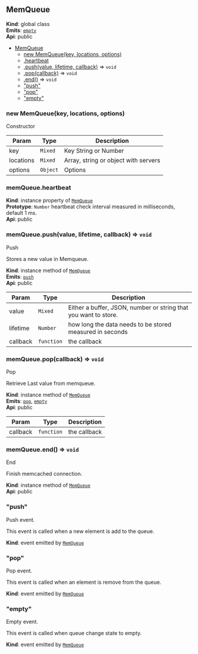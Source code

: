 <a name="MemQueue"></a>
## MemQueue
**Kind**: global class  
**Emits**: <code>[empty](#MemQueue+event_empty)</code>  
**Api**: public  

* [MemQueue](#MemQueue)
    * [new MemQueue(key, locations, options)](#new_MemQueue_new)
    * [.heartbeat](#MemQueue+heartbeat)
    * [.push(value, lifetime, callback)](#MemQueue+push) ⇒ <code>void</code>
    * [.pop(callback)](#MemQueue+pop) ⇒ <code>void</code>
    * [.end()](#MemQueue+end) ⇒ <code>void</code>
    * ["push"](#MemQueue+event_push)
    * ["pop"](#MemQueue+event_pop)
    * ["empty"](#MemQueue+event_empty)

<a name="new_MemQueue_new"></a>
### new MemQueue(key, locations, options)
Constructor


| Param | Type | Description |
| --- | --- | --- |
| key | <code>Mixed</code> | Key String or Number |
| locations | <code>Mixed</code> | Array, string or object with servers |
| options | <code>Object</code> | Options |

<a name="MemQueue+heartbeat"></a>
### memQueue.heartbeat
**Kind**: instance property of <code>[MemQueue](#MemQueue)</code>  
**Prototype**: <code>Number</code> heartbeat check interval measured in milliseconds, default 1 ms.  
**Api**: public  
<a name="MemQueue+push"></a>
### memQueue.push(value, lifetime, callback) ⇒ <code>void</code>
Push

Stores a new value in Memqueue.

**Kind**: instance method of <code>[MemQueue](#MemQueue)</code>  
**Emits**: <code>[push](#MemQueue+event_push)</code>  
**Api**: public  

| Param | Type | Description |
| --- | --- | --- |
| value | <code>Mixed</code> | Either a buffer, JSON, number or string that                            you want to store. |
| lifetime | <code>Number</code> | how long the data needs to be stored measured                            in seconds |
| callback | <code>function</code> | the callback |

<a name="MemQueue+pop"></a>
### memQueue.pop(callback) ⇒ <code>void</code>
Pop

Retrieve Last value from memqueue.

**Kind**: instance method of <code>[MemQueue](#MemQueue)</code>  
**Emits**: <code>[pop](#MemQueue+event_pop)</code>, <code>[empty](#MemQueue+event_empty)</code>  
**Api**: public  

| Param | Type | Description |
| --- | --- | --- |
| callback | <code>function</code> | the callback |

<a name="MemQueue+end"></a>
### memQueue.end() ⇒ <code>void</code>
End

Finish memcached connection.

**Kind**: instance method of <code>[MemQueue](#MemQueue)</code>  
**Api**: public  
<a name="MemQueue+event_push"></a>
### "push"
Push event.

This event is called when a new element is add
to the queue.

**Kind**: event emitted by <code>[MemQueue](#MemQueue)</code>  
<a name="MemQueue+event_pop"></a>
### "pop"
Pop event.

This event is called when an element is remove from
the queue.

**Kind**: event emitted by <code>[MemQueue](#MemQueue)</code>  
<a name="MemQueue+event_empty"></a>
### "empty"
Empty event.

This event is called when queue change state
to empty.

**Kind**: event emitted by <code>[MemQueue](#MemQueue)</code>  
